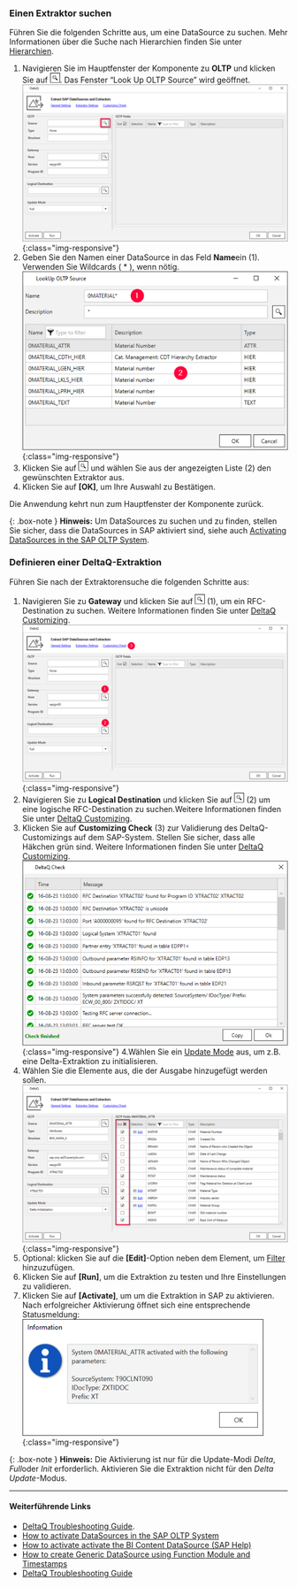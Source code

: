 ### Einen Extraktor suchen

Führen Sie die folgenden Schritte aus, um eine DataSource zu suchen. Mehr Informationen über die Suche nach Hierarchien finden Sie unter [Hierarchien](./hierarchien).

1. Navigieren Sie im Hauptfenster der Komponente zu **OLTP** und klicken Sie auf ![magnifying-glass](/img/content/icons/magnifying-glass.png). Das Fenster “Look Up OLTP Source” wird geöffnet.<br>
![DeltaQ](/img/content/DeltaQ.png){:class="img-responsive"}
2. Geben Sie den Namen einer DataSource in das Feld **Name**ein (1). Verwenden Sie Wildcards ( * ), wenn nötig.<br>
![search-ds-mat-attr](/img/content/search-ds-mat-attr2.png){:class="img-responsive"}
3. Klicken Sie auf ![magnifying-glass](/img/content/icons/magnifying-glass.png) und wählen Sie aus der angezeigten Liste (2) den gewünschten Extraktor aus.
4. Klicken Sie auf **[OK]**, um Ihre Auswahl zu Bestätigen.

Die Anwendung kehrt nun zum Hauptfenster der Komponente zurück.

{: .box-note }
**Hinweis:** Um DataSources zu suchen und zu finden, stellen Sie sicher, dass die DataSources in SAP aktiviert sind, siehe auch [Activating DataSources in the SAP OLTP System](https://kb.theobald-software.com/sap/activating-datasource-in-the-SAP-OLTP-System).


### Definieren einer DeltaQ-Extraktion

Führen Sie nach der Extraktorensuche die folgenden Schritte aus:

1. Navigieren Sie zu **Gateway** und klicken Sie auf ![magnifying-glass](/img/content/icons/magnifying-glass.png) (1), um ein RFC-Destination zu suchen. 
Weitere Informationen finden Sie unter [DeltaQ Customizing](./deltaq-customizing).<br>
![DeltaQ2](/img/content/DeltaQ2.png){:class="img-responsive"}
2. Navigieren Sie zu **Logical Destination** und klicken Sie auf ![magnifying-glass](/img/content/icons/magnifying-glass.png) (2) um eine logische RFC-Destination zu suchen.Weitere Informationen finden Sie unter [DeltaQ Customizing](./deltaq-customizing).
3. Klicken Sie auf **Customizing Check** (3) zur Validierung des DeltaQ-Customizings auf dem SAP-System.
Stellen Sie sicher, dass alle Häkchen grün sind. Weitere Informationen finden Sie unter [DeltaQ Customizing](./deltaq-customizing).<br>
![customizing-check-successfull](/img/content/customizing-check-successfull.png){:class="img-responsive"}
4.Wählen Sie ein [Update Mode](#update-mode) aus, um z.B. eine Delta-Extraktion zu initialisieren.
5. Wählen Sie die Elemente aus, die der Ausgabe hinzugefügt werden sollen.<br>
![DeltaQ-output](/img/content/DeltaQ-output.png){:class="img-responsive"}
6. Optional: klicken Sie auf die **[Edit]**-Option neben dem Element, um [Filter](./datasource-parameter) hinzuzufügen.
7. Klicken Sie auf **[Run]**, um die Extraktion zu testen und Ihre Einstellungen zu validieren.
8. Klicken Sie auf **[Activate]**, um um die Extraktion in SAP zu aktivieren. Nach erfolgreicher Aktivierung öffnet sich eine entsprechende Statusmeldung:<br>
![Deltaq-System-Parameters-Info](/img/content/Deltaq-System-Parameters-Info.png){:class="img-responsive"}

{: .box-note } 
**Hinweis:** Die Aktivierung ist nur für die Update-Modi *Delta*, *Full*oder *Init* erforderlich.
Aktivieren Sie die Extraktion nicht für den *Delta Update*-Modus.

*****
#### Weiterführende Links
- [DeltaQ Troubleshooting Guide](https://support.theobald-software.com/helpdesk/KB/View/14424-deltaq-troubleshooting-guide). 
- [How to activate DataSources in the SAP OLTP System](https://kb.theobald-software.com/sap/activating-datasource-in-the-SAP-OLTP-System)
- [How to activate activate the BI Content DataSource (SAP Help)](https://help.sap.com/saphelp_scm70/helpdata/ru/d8/8f5738f988d439e10000009b38f842/content.htm?no_cache=true)
- [How to create Generic DataSource using Function Module and Timestamps](https://kb.theobald-software.com/sap/create-generic-datasource-using-function-module-and-timestamps)
- [DeltaQ Troubleshooting Guide](https://support.theobald-software.com/helpdesk/KB/View/14424-deltaq-troubleshooting-guide)
